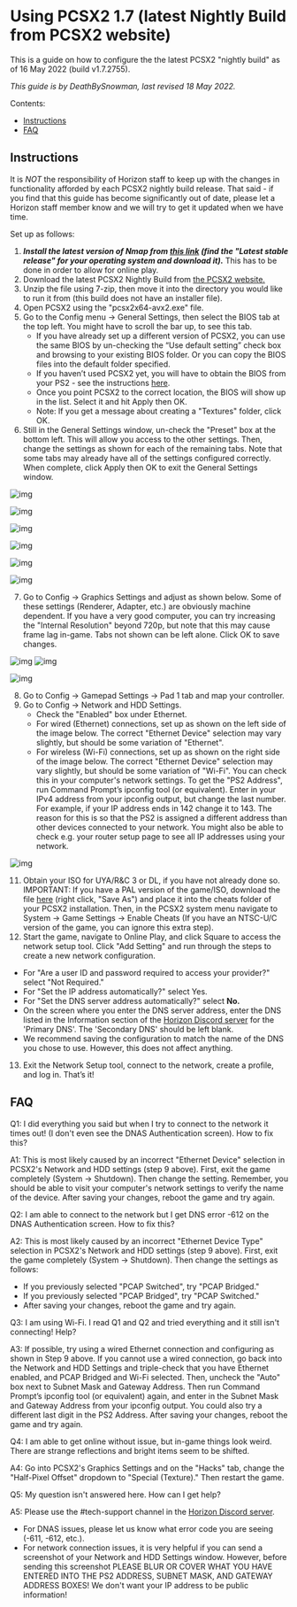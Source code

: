 # Using PCSX2 1.7 (latest Nightly Build from PCSX2 website)

This is a guide on how to configure the the latest PCSX2 "nightly build" as of 16 May 2022 (build v1.7.2755).

*This guide is by DeathBySnowman, last revised 18 May 2022.*

Contents:

- [Instructions](/getting-online/pcsx2/1.7NIGHTLYBUILD.md#instructions)
- [FAQ](/getting-online/pcsx2/1.7NIGHTLYBUILD.md#faq)

## Instructions

It is *NOT* the responsibility of Horizon staff to keep up with the changes in functionality afforded by each PCSX2 nightly build release. That said - if you find that this guide has become significantly out of date, please let a Horizon staff member know and we will try to get it updated when we have time.

Set up as follows:

1. ***Install the latest version of Nmap from [this link](https://nmap.org/download) (find the "Latest stable release" for your operating system and download it).*** This has to be done in order to allow for online play.
2. Download the latest PCSX2 Nightly Build from [the PCSX2 website.](https://pcsx2.net/downloads/#nightly-anchor)
3. Unzip the file using 7-zip, then move it into the directory you would like to run it from (this build does not have an installer file).
4. Open PCSX2 using the "pcsx2x64-avx2.exe" file.
5. Go to the Config menu → General Settings, then select the BIOS tab at the top left. You might have to scroll the bar up, to see this tab.
   - If you have already set up a different version of PCSX2, you can use the same BIOS by un-checking the “Use default setting” check box and browsing to your existing BIOS folder. Or you can copy the BIOS files into the default folder specified.
   - If you haven’t used PCSX2 yet, you will have to obtain the BIOS from your PS2 - see the instructions [here](https://pcsx2.net/guides/basic-setup/#how-to-dump-your-ps2-bios).
   - Once you point PCSX2 to the correct location, the BIOS will show up in the list. Select it and hit Apply then OK.
   - Note: If you get a message about creating a "Textures" folder, click OK.
6. Still in the General Settings window, un-check the "Preset" box at the bottom left. This will allow you access to the other settings. Then, change the settings as shown for each of the remaining tabs. Note that some tabs may already have all of the settings configured correctly. When complete, click Apply then OK to exit the General Settings window.

![img](/assets/pcsx2/ee_settings.png)

![img](/assets/pcsx2/VUs_setting.png)

![img](/assets/pcsx2/gs_only_setting.png)

![img](/assets/pcsx2/gs_setting.png)

![img](/assets/pcsx2/emulation_settings_simple.png)

![img](/assets/pcsx2/game_fixes.png)

7. Go to Config → Graphics Settings and adjust as shown below. Some of these settings (Renderer, Adapter, etc.) are obviously machine dependent. If you have a very good computer, you can try increasing the "Internal Resolution" beyond 720p, but note that this may cause frame lag in-game. Tabs not shown can be left alone. Click OK to save changes.

![img](/assets/pcsx2/graphics-renderer.png)   ![img](/assets/pcsx2/graphics-hacks.png)

![img](/assets/pcsx2/graphics-shader.png)

8. Go to Config → Gamepad Settings → Pad 1 tab and map your controller.
9. Go to Config → Network and HDD Settings.
   - Check the "Enabled" box under Ethernet.
   - For wired (Ethernet) connections, set up as shown on the left side of the image below. The correct "Ethernet Device" selection may vary slightly, but should be some variation of "Ethernet".
   - For wireless (Wi-Fi) connections, set up as shown on the right side of the image below. The correct "Ethernet Device" selection may vary slightly, but should be some variation of "Wi-Fi". You can check this in your computer's network settings. To get the "PS2 Address", run Command Prompt’s ipconfig tool (or equivalent). Enter in your IPv4 address from your ipconfig output, but change the last number. For example, if your IP address ends in 142 change it to 143. The reason for this is so that the PS2 is assigned a different address than other devices connected to your network. You might also be able to check e.g. your router setup page to see all IP addresses using your network.

![img](/assets/pcsx2/network-nightly.png)

11. Obtain your ISO for UYA/R&C 3 or DL, if you have not already done so. IMPORTANT: If you have a PAL version of the game/ISO, download the file [here](/assets/cheats/17125698.pnach) (right click, "Save As") and place it into the cheats folder of your PCSX2 installation. Then, in the PCSX2 system menu navigate to System → Game Settings → Enable Cheats (If you have an NTSC-U/C version of the game, you can ignore this extra step).
12. Start the game, navigate to Online Play, and click Square to access the network setup tool. Click "Add Setting" and run through the steps to create a new network configuration.
   - For "Are a user ID and password required to access your provider?" select "Not Required."
   - For "Set the IP address automatically?" select Yes.
   - For "Set the DNS server address automatically?" select **No.** 
   - On the screen where you enter the DNS server address, enter the DNS listed in the Information section of the [Horizon Discord server](https://discord.gg/horizonps) for the 'Primary DNS'. The 'Secondary DNS' should be left blank.
   - We recommend saving the configuration to match the name of the DNS you chose to use. However, this does not affect anything.
13. Exit the Network Setup tool, connect to the network, create a profile, and log in. That’s it!

## FAQ
Q1: I did everything you said but when I try to connect to the network it times out! (I don't even see the DNAS Authentication screen). How to fix this?

A1: This is most likely caused by an incorrect "Ethernet Device" selection in PCSX2's Network and HDD settings (step 9 above). First, exit the game completely (System → Shutdown). Then change the setting. Remember, you should be able to visit your computer's network settings to verify the name of the device. After saving your changes, reboot the game and try again.


Q2: I am able to connect to the network but I get DNS error -612 on the DNAS Authentication screen. How to fix this?

A2: This is most likely caused by an incorrect "Ethernet Device Type" selection in PCSX2's Network and HDD settings (step 9 above). First, exit the game completely (System → Shutdown). Then change the settings as follows:
   - If you previously selected "PCAP Switched", try "PCAP Bridged."
   - If you previously selected "PCAP Bridged", try "PCAP Switched."
   - After saving your changes, reboot the game and try again.


Q3: I am using Wi-Fi. I read Q1 and Q2 and tried everything and it still isn't connecting! Help?

A3: If possible, try using a wired Ethernet connection and configuring as shown in Step 9 above. If you cannot use a wired connection, go back into the Network and HDD Settings and triple-check that you have Ethernet enabled, and PCAP Bridged and Wi-Fi selected. Then, uncheck the "Auto" box next to Subnet Mask and Gateway Address. Then run Command Prompt’s ipconfig tool (or equivalent) again, and enter in the Subnet Mask and Gateway Address from your ipconfig output. You could also try a different last digit in the PS2 Address. After saving your changes, reboot the game and try again.


Q4: I am able to get online without issue, but in-game things look weird. There are strange reflections and bright items seem to be shifted.

A4: Go into PCSX2's Graphics Settings and on the "Hacks" tab, change the "Half-Pixel Offset" dropdown to "Special (Texture)." Then restart the game.


Q5: My question isn't answered here. How can I get help?

A5: Please use the #tech-support channel in the [Horizon Discord server](https://discord.gg/horizonps).
- For DNAS issues, please let us know what error code you are seeing (-611, -612, etc.).
- For network connection issues, it is very helpful if you can send a screenshot of your Network and HDD Settings window. However, before sending this screenshot PLEASE BLUR OR COVER WHAT YOU HAVE ENTERED INTO THE PS2 ADDRESS, SUBNET MASK, AND GATEWAY ADDRESS BOXES! We don't want your IP address to be public information!
